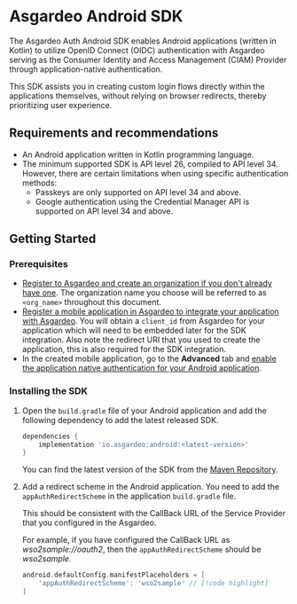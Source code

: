 <!--
 * Copyright (c) 2024, WSO2 LLC. (https://www.wso2.com).
 *
 * WSO2 LLC. licenses this file to you under the Apache License,
 * Version 2.0 (the "License"); you may not use this file except
 * in compliance with the License.
 * You may obtain a copy of the License at
 *
 *     http://www.apache.org/licenses/LICENSE-2.0
 *
 * Unless required by applicable law or agreed to in writing,
 * software distributed under the License is distributed on an
 * "AS IS" BASIS, WITHOUT WARRANTIES OR CONDITIONS OF ANY
 * KIND, either express or implied. See the License for the
 * specific language governing permissions and limitations
 * under the License.
-->

# Asgardeo Android SDK

The Asgardeo Auth Android SDK enables Android applications (written in Kotlin) to utilize OpenID Connect (OIDC) authentication with Asgardeo serving as the Consumer Identity and Access Management (CIAM) Provider through application-native authentication. 

This SDK assists you in creating custom login flows directly within the applications themselves, without relying on browser redirects, thereby prioritizing user experience.

## Requirements and recommendations

* An Android application written in Kotlin programming language.
* The minimum supported SDK is API level 26, compiled to API level 34. However, there are certain limitations when using specific authentication methods:
    * Passkeys are only supported on API level 34 and above.
    * Google authentication using the Credential Manager API is supported on API level 34 and above.

## Getting Started

### Prerequisites

- [Register to Asgardeo and create an organization if you don't already have one](https://wso2.com/asgardeo/docs/get-started/create-asgardeo-account/). The organization name you choose will be referred to as `<org_name>` throughout this document.
- [Register a mobile application in Asgardeo to integrate your application with Asgardeo](https://wso2.com/asgardeo/docs/guides/applications/register-mobile-app/). You will obtain a `client_id` from Asgardeo for your application which will need to be embedded later for the SDK integration. Also note the redirect URI that you used to create the application, this is also required for the SDK integration.
- In the created mobile application, go to the **Advanced** tab and [enable the application native authentication for your Android application](https://is.docs.wso2.com/en/latest/guides/authentication/add-application-native-login/#enable-app-native-authentication).

### Installing the SDK

1. Open the `build.gradle` file of your Android application and add the following dependency to add the latest released SDK.

    ```groovy
    dependencies {
        implementation 'io.asgardeo:android:<latest-version>'
    }
    ```

    You can find the latest version of the SDK from the [Maven Repository](https://central.sonatype.com/artifact/io.asgardeo/android.ui).

2. Add a redirect scheme in the Android application. You need to add the `appAuthRedirectScheme` in the application `build.gradle` file.

    This should be consistent with the CallBack URL of the Service Provider that you configured in the Asgardeo.

    For example, if you have configured the CallBack URL as *wso2sample://oauth2*, then the `appAuthRedirectScheme` should be *wso2sample*.

    ```groovy
    android.defaultConfig.manifestPlaceholders = [
        'appAuthRedirectScheme': 'wso2sample' // [!code highlight]
    ]
    ```
